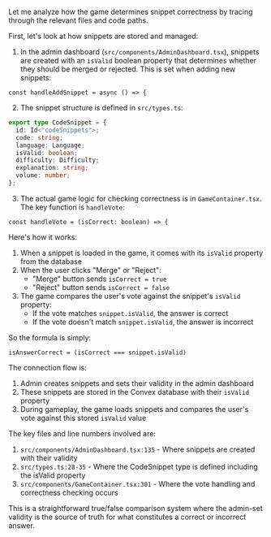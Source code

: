 Let me analyze how the game determines snippet correctness by tracing through the relevant files and code paths.

First, let's look at how snippets are stored and managed:

1. In the admin dashboard (`src/components/AdminDashboard.tsx`), snippets are created with an `isValid` boolean property that determines whether they should be merged or rejected. This is set when adding new snippets:

```135:135:src/components/AdminDashboard.tsx
const handleAddSnippet = async () => {
```

2. The snippet structure is defined in `src/types.ts`:

```typescript:28:35:src/types.ts
export type CodeSnippet = {
  id: Id<"codeSnippets">;
  code: string;
  language: Language;
  isValid: boolean;
  difficulty: Difficulty;
  explanation: string;
  volume: number;
};
```

3. The actual game logic for checking correctness is in `GameContainer.tsx`. The key function is `handleVote`:

```301:301:src/components/GameContainer.tsx
const handleVote = (isCorrect: boolean) => {
```

Here's how it works:

1. When a snippet is loaded in the game, it comes with its `isValid` property from the database
2. When the user clicks "Merge" or "Reject":
   - "Merge" button sends `isCorrect = true`
   - "Reject" button sends `isCorrect = false`
3. The game compares the user's vote against the snippet's `isValid` property:
   - If the vote matches `snippet.isValid`, the answer is correct
   - If the vote doesn't match `snippet.isValid`, the answer is incorrect

So the formula is simply:

```
isAnswerCorrect = (isCorrect === snippet.isValid)
```

The connection flow is:

1. Admin creates snippets and sets their validity in the admin dashboard
2. These snippets are stored in the Convex database with their `isValid` property
3. During gameplay, the game loads snippets and compares the user's vote against this stored `isValid` value

The key files and line numbers involved are:

1. `src/components/AdminDashboard.tsx:135` - Where snippets are created with their validity
2. `src/types.ts:28-35` - Where the CodeSnippet type is defined including the isValid property
3. `src/components/GameContainer.tsx:301` - Where the vote handling and correctness checking occurs

This is a straightforward true/false comparison system where the admin-set validity is the source of truth for what constitutes a correct or incorrect answer.
